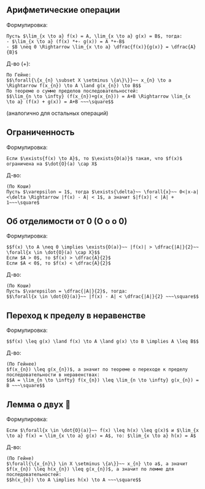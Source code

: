 ## Арифметические операции
Формулировка:
```spoiler-markdown
Пусть $\lim_{x \to a} f(x) = A, \lim_{x \to a} g(x) = B$, тогда:
- $\lim_{x \to a} (f(x) *+- g(x)) = A *+-B$
- $B \neq 0 \Rightarrow \lim_{x \to a} \dfrac{f(x)}{g(x)} = \dfrac{A}{B}$
```

Д-во (+):
```spoiler-markdown
По Гейне:
$$\forall{\{x_{n} \subset X \setminus \{a\}\}}~~ x_{n} \to a \Rightarrow f(x_{n}) \to A \land g(x_{n}) \to B$$
По теореме о сумме пределов последовательностей:
$$\lim_{n \to \infty} (f(x_{n})+g(x_{n})) = A+B \Rightarrow \lim_{x \to a} (f(x) + g(x)) = A+B ~~~\square$$
```
(аналогично для остальных операций)

## Ограниченность
Формулировка:
```spoiler-markdown
Если $\exists{f(x) \to A}$, то $\exists{O(a)}$ такая, что $f(x)$ ограничена на $\dot{O}(a) \cap X$
```

Д-во:
```spoiler-markdown
(По Коши)
Пусть $\varepsilon = 1$, тогда $\exists{\delta}~~ \forall{x}~~ 0<|x-a|<\delta \Rightarrow |f(x) - A| < 1$, а значит $|f(x)| < |A| + 1~~~\square$
```

## Об отделимости от 0 (О о о 0)
Формулировка:
```spoiler-markdown
$$f(x) \to A \neq 0 \implies \exists{O(a)}~~ |f(x)| > \dfrac{|A|}{2}~~ \forall{x \in \dot{O}(a) \cap X}$$
Если $A > 0$, то $f(x) > \dfrac{A}{2}$
Если $A < 0$, то $f(x) < \dfrac{A}{2}$
```

Д-во:
```spoiler-markdown
(По Коши)
Пусть $\varepsilon = \dfrac{|A|}{2}$, тогда:
$$\forall{x \in \dot{O}(a)}~~ |f(x) - A| < \dfrac{|A|}{2} ~~~\square$$
```

## Переход к пределу в неравенстве
Формулировка:
```spoiler-markdown
$$f(x) \leq g(x) \land f(x) \to A \land g(x) \to B \implies A \leq B$$
```

Д-во:
```spoiler-markdown
(По Гейнее)
$f(x_{n}) \leq g(x_{n})$, а значит по теореме о переходе к пределу последовательности в неравенствах: 
$$A = \lim_{n \to \infty} f(x_{n}) \leq \lim_{n \to \infty} g(x_{n}) = B ~~~\square$$
```

## Лемма о двух 👮
Формулировка:
```spoiler-markdown
Если $\forall{x \in \dot{O}(a)}~~ f(x) \leq h(x) \leq g(x)$ и $\lim_{x \to a} f(x) = \lim_{x \to a} g(x) = A$, то: $\lim_{x \to a} h(x) = A$
```

Д-во:
```spoiler-markdown
(По Гейне)
$\forall{\{x_{n}\} \in X \setminus \{a\}}~~ x_{n} \to a$, а значит $f(x_{n}) \leq h(x_{n}) \leq g(x_{n})$, а значит по лемме для последовательностей: 
$$h(x_{n}) \to A \implies h(x) \to A ~~~\square$$
```
